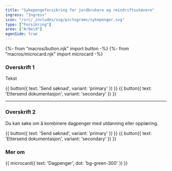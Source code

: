 ```yaml
---
title: "Sykepengeforsikring for jordbrukere og reindriftsutøvere"
ingress: "Ingress"
icon: "/src/_includes/svg/pictograms/sykepenger.svg"
type: ["Forsikring"]
area: ["Arbeid"]
egenSide: true
---
```


{%- from "macros/button.njk" import button -%}
{%- from "macros/microcard.njk" import microcard -%}

### Overskrift 1

Tekst

<div class="grid gap-1.5 sm:flex mt-4">
{{ button({ text: 'Send søknad', variant: 'primary' }) }}
{{ button({ text: 'Ettersend dokumentasjon', variant: 'secondary' }) }}
</div>

<hr class="my-8 border-deepblue-100" />

### Overskrift 2

Du kan søke om å kombinere dagpenger med utdanning eller opplæring.

<div class="grid gap-1.5 sm:flex mt-4">
{{ button({ text: 'Send søknad', variant: 'primary' }) }}
{{ button({ text: 'Ettersend dokumentasjon', variant: 'secondary' }) }}
</div>

### Mer om

<div class="flex gap-1.5">
{{ microcard({ text: 'Dagpenger', dot: 'bg-green-300' }) }}
</div>
